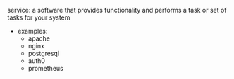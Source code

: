 
service: a software that provides functionality and performs a task or set of tasks for your system
  - examples:
    - apache
    - nginx
    - postgresql
    - auth0
    - prometheus
